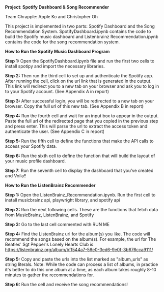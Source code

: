 **Project: Spotify Dashboard & Song Recommender**

Team Chrapple: Apple Ko and Christopher Oh

This project is implemented in two parts: Spotify Dashboard and the Song Recommendation System. SpotifyDashboard.ipynb contains the code to build the Spotify music dashboard and Listenbrainz Recommendation.ipynb contains the code for the song recommendation system.

**How to Run the Spotify Music Dashboard Program**

**Step 1:** Open the SpotifyDashboard.ipynb file and run the first two cells to install spotipy and import the necessary libraries.

**Step 2:** Then run the third cell to set up and authenticate the Spotify app. After running the cell, click on the url link that is generated in the output. This link will redirect you to a new tab on your browser and ask you to log in to your Spotify account. (See Appendix A in report)

**Step 3:** After successful login, you will be redirected to a new tab on your browser. Copy the full url of this new tab. (See Appendix B in report)

**Step 4:** Run the fourth cell and wait for an input box to appear in the output. Paste the full url of the redirected page that you copied in the previous step and press enter. This will parse the url to extract the access token and authenticate the user. (See Appendix C in report)

**Step 5:** Run the fifth cell to define the functions that make the API calls to access your Spotify data.

**Step 6:** Run the sixth cell to define the function that will build the layout of your music profile dashboard.

**Step 7:** Run the seventh cell to display the dashboard that you’ve created and Voila!!


**How to Run the ListenBrainz Recommender**

**Step 1:** Open the ListenBrainz_Recommendation.ipynb. Run the first cell to install musicbrainz api, playwright library, and spotify api

**Step 2:** Run the next following cells. These are the functions that fetch data from MusicBrainz, ListenBrainz, and Spotify

**Step 3:** Go to the last cell commented with RUN ME

**Step 4:** Find the ListenBrainz url for the album(s) you like. The code will recommend the songs based on the album(s). For example, the url for The Beatles' Sgt Pepper's Lonely Hearts Club is https://listenbrainz.org/album/bff544a7-56e0-3ed6-9e0f-3b676cca9111/

**Step 5:** Copy and paste the urls into the list marked as "album_urls" as string literals. Note: While the code can process a list of albums, in practice it's better to do this one album at a time, as each album takes roughly 8-10 minutes to gather the recommendations for.

**Step 6:** Run the cell and receive the song recommendations!

